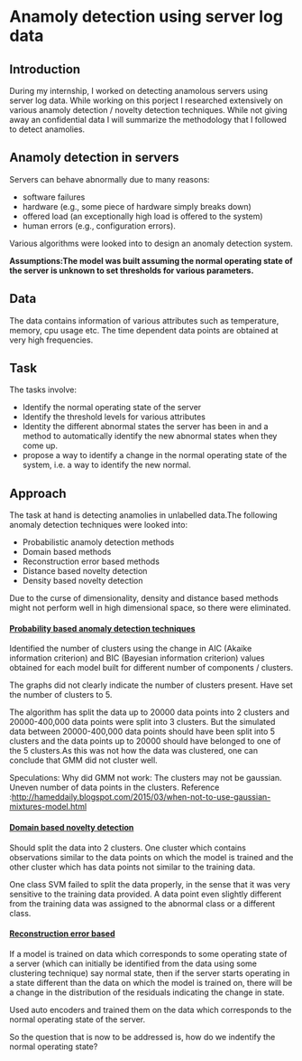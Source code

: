 # Anamoly detection using server log data

## Introduction

During my internship, I worked on detecting anamolous servers using server log data. While working on this porject I researched extensively on various anamoly detection / novelty detection techniques. While not giving away an confidential data I will summarize the methodology that I followed to detect anamolies.

## Anamoly detection in servers

Servers can behave abnormally due to many reasons:
* software failures 
* hardware (e.g., some piece of hardware simply breaks down) 
* offered load (an exceptionally high load is offered to the system)
* human errors (e.g., configuration errors). 

Various algorithms were looked into to design an anomaly detection system.

__Assumptions:The model was built assuming the normal operating state of the server is unknown to set thresholds for various parameters.__

## Data

The data contains information of various attributes such as temperature, memory, cpu usage etc. The time dependent data points are obtained at very high frequencies.

## Task

The tasks involve:
* Identify the normal operating state of the server
* Identify the threshold levels for various attributes
* Identity the different abnormal states the server has been in and a method to automatically identify the new abnormal states 
when they come up.
* propose a way to identify a change in the normal operating state of the system, i.e. a way to identify the new normal.

## Approach

The task at hand is detecting anamolies in unlabelled data.The following anomaly detection techniques were looked into:
* Probabilistic anamoly detection methods
* Domain based methods
* Reconstruction error based methods
* Distance based novelty detection
* Density based novelty detection

Due to the curse of dimensionality, density and distance based methods might not perform well in high dimensional space, so there were eliminated.

#### <ins>Probability based anomaly detection techniques</ins>
Identified the number of clusters using the change in AIC (Akaike information criterion) and BIC (Bayesian information
criterion) values obtained for each model built for different number of components / clusters.

The graphs did not clearly indicate the number of clusters present. Have set the number of clusters to 5.

The algorithm has split the data up to 20000 data points into 2 clusters and 20000-400,000 data points were split into 3  clusters. But the simulated data between 20000-400,000 data points should have been split into 5 clusters and the data  points up to 20000 should have belonged to one of the 5 clusters.As this was not how the data was clustered, one can conclude that GMM did not cluster well.

Speculations: Why did GMM not work:
The clusters may not be gaussian.
Uneven number of data points in the clusters.
Reference :http://hameddaily.blogspot.com/2015/03/when-not-to-use-gaussian-mixtures-model.html

#### <ins>Domain based novelty detection</ins>
Should split the data into 2 clusters. One cluster which contains observations similar to the data points on which the model is trained and the other cluster which has data points not similar to the training data.

One class SVM failed to split the data properly, in the sense that it was very sensitive to the training data provided. A data  point even slightly different from the training data was assigned to the abnormal class or a different class.

#### <ins>Reconstruction error based</ins>
If a model is trained on data which corresponds to some operating state of a server (which can initially be identified from the  data using some clustering technique) say normal state, then if the server starts operating in a state different than the data  on which the model is trained on, there will be a change in the distribution of the residuals indicating the change in state.

Used auto encoders and trained them on the data which corresponds to the normal operating state of the server.

So the question that is now to be addressed is, how do we indentify the normal operating state?














